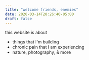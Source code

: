 ```yaml
---
title: "welcome friends, enemies"
date: 2020-03-14T20:26:40-05:00
draft: false
---
```


this website is about
- things that I'm building
- chronic pain that I am experiencing
- nature, photography, & more
